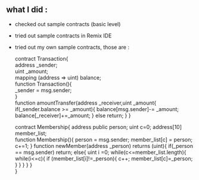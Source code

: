 ﻿## what I did :  

+ checked out sample contracts (basic level)
+ tried out sample contracts in Remix IDE
+ tried out my own sample contracts, those are :

	 
	 
	 
	contract Transaction{  
	address _sender;  
	uint _amount;  
	mapping (address => uint) balance;  
	function Transaction(){  
	_sender = msg.sender;  
	}    
			 function amountTransfer(address _receiver,uint _amount{
				                  if(_sender.balance >= _amount){
				                     balance[msg.sender]-= _amount;
				                     balance[_receiver]+=_amount;
				                    } else return;
			      }
		} 
			 
	 contract Membership{
				 address public person;
				  uint c=0;
				  address[10] member_list;    
				  function Membership(){
				             person = msg.sender;
				             member_list[c] = person;
				               c+=1;
	                           }
                                 function newMember(address _person) returns (uint){
                                        if(_person == msg.sender) return;
				           else{
						uint i =0;
					        while(c<=member_list.length){
							while(i<=c){
								if (member_list[i]!=_person){
									    c++;											                    member_list[c]=_person;
				 				    }
				         	         }
			                         }
			                }
                               }  
		 } 
					 

